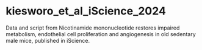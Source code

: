# kiesworo_et_al_iScience_2024
Data and script from Nicotinamide mononucleotide restores impaired metabolism, endothelial cell proliferation and angiogenesis in old sedentary male mice, published in iScience.
